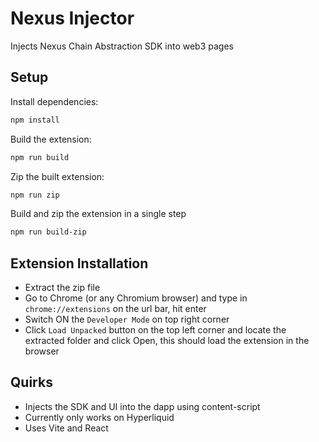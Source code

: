 # Nexus Injector

Injects Nexus Chain Abstraction SDK into web3 pages

## Setup

Install dependencies:

```bash
npm install
```

Build the extension:

```bash
npm run build
```

Zip the built extension:

```bash
npm run zip
```

Build and zip the extension in a single step

```bash
npm run build-zip
```

## Extension Installation

- Extract the zip file
- Go to Chrome (or any Chromium browser) and type in `chrome://extensions` on the url bar, hit enter
- Switch ON the `Developer Mode` on top right corner
- Click `Load Unpacked` button on the top left corner and locate the extracted folder and click Open, this should load the extension in the browser

## Quirks

- Injects the SDK and UI into the dapp using content-script
- Currently only works on Hyperliquid
- Uses Vite and React
